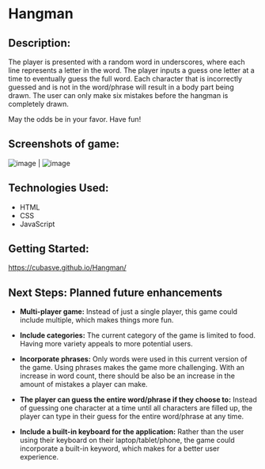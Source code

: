 # Hangman

## Description:
The player is presented with a random word in underscores, where each line represents a letter in the word.
The player inputs a guess one letter at a time to eventually guess the full word. 
Each character that is incorrectly guessed and is not in the word/phrase will result in a body part being drawn. 
The user can only make six mistakes before the hangman is completely drawn. 

May the odds be in your favor.
Have fun!


## Screenshots of game:


![image](https://user-images.githubusercontent.com/62129720/83155621-6a480280-a0cf-11ea-9a3e-9da74d104d3d.png) | ![image](https://user-images.githubusercontent.com/62129720/83155964-cf9bf380-a0cf-11ea-83d4-ca018947a7bd.png)


## Technologies Used:
- HTML
- CSS
- JavaScript


## Getting Started:
https://cubasve.github.io/Hangman/


## Next Steps: Planned future enhancements
- **Multi-player game:** Instead of just a single player, this game could include multiple, which makes things more fun.

- **Include categories:** The current category of the game is limited to food. Having more variety appeals to more potential users.

- **Incorporate phrases:** Only words were used in this current version of the game. Using phrases makes the game more challenging. With an increase in word count, there should be also be an increase in the amount of mistakes a player can make.

- **The player can guess the entire word/phrase if they choose to:** Instead of guessing one character at a time until all characters are filled up, the player can type in their guess for the entire word/phrase at any time. 

- **Include a built-in keyboard for the application:** Rather than the user using their keyboard on their laptop/tablet/phone, the game could incorporate a built-in keyword, which makes for a better user experience.



